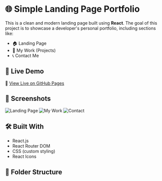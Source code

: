# 🌐 Simple Landing Page Portfolio

This is a clean and modern landing page built using **React**. The goal of this project is to showcase a developer's personal portfolio, including sections like:

- 🏠 Landing Page
- 💼 My Work (Projects)
- 📞 Contact Me

## 🔗 Live Demo

🚀 [View Live on GitHub Pages](https://omda-dev.github.io/Simple-Landing-Page-Portfolio-/)

## 📸 Screenshots

![Landing Page](./screenshots/landing-page.png)
![My Work](./screenshots/my-work.png)
![Contact](./screenshots/contact.png)

## 🛠️ Built With

- React.js
- React Router DOM
- CSS (custom styling)
- React Icons

## 📁 Folder Structure

